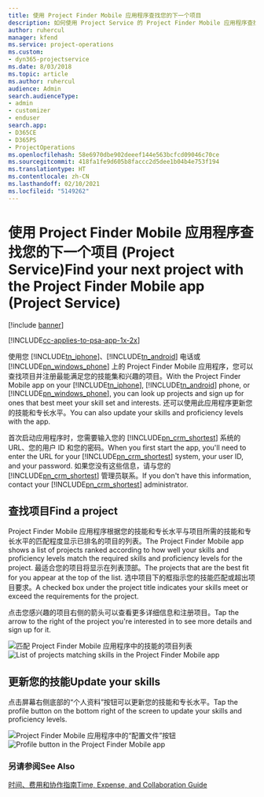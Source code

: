 ```yaml
---
title: 使用 Project Finder Mobile 应用程序查找您的下一个项目
description: 如何使用 Project Service 的 Project Finder Mobile 应用程序查找您的下一个项目
author: ruhercul
manager: kfend
ms.service: project-operations
ms.custom:
- dyn365-projectservice
ms.date: 8/03/2018
ms.topic: article
ms.author: ruhercul
audience: Admin
search.audienceType:
- admin
- customizer
- enduser
search.app:
- D365CE
- D365PS
- ProjectOperations
ms.openlocfilehash: 58e6970dbe902deeef144e563bcfcd09046c70ce
ms.sourcegitcommit: 418fa1fe9d605b8faccc2d5dee1b04b4e753f194
ms.translationtype: HT
ms.contentlocale: zh-CN
ms.lasthandoff: 02/10/2021
ms.locfileid: "5149262"
---
```

# <a name="find-your-next-project-with-the-project-finder-mobile-app-project-service"></a><span data-ttu-id="31e9d-103">使用 Project Finder Mobile 应用程序查找您的下一个项目 (Project Service)</span><span class="sxs-lookup"><span data-stu-id="31e9d-103">Find your next project with the Project Finder Mobile app (Project Service)</span></span>

[!include [banner](../includes/psa-now-project-operations.md)]

[!INCLUDE[cc-applies-to-psa-app-1x-2x](../includes/cc-applies-to-psa-app-1x-2x.md)]

<span data-ttu-id="31e9d-104">使用您 [!INCLUDE[tn_iphone](../includes/tn-iphone.md)]、[!INCLUDE[tn_android](../includes/tn-android.md)] 电话或 [!INCLUDE[pn_windows_phone](../includes/pn-windows-phone.md)] 上的 Project Finder Mobile 应用程序，您可以查找项目并注册最能满足您的技能集和兴趣的项目。</span><span class="sxs-lookup"><span data-stu-id="31e9d-104">With the Project Finder Mobile app on your [!INCLUDE[tn_iphone](../includes/tn-iphone.md)], [!INCLUDE[tn_android](../includes/tn-android.md)] phone, or [!INCLUDE[pn_windows_phone](../includes/pn-windows-phone.md)], you can look up projects and sign up for ones that best meet your skill set and interests.</span></span> <span data-ttu-id="31e9d-105">还可以使用此应用程序更新您的技能和专长水平。</span><span class="sxs-lookup"><span data-stu-id="31e9d-105">You can also update your skills and proficiency levels with the app.</span></span>  
  
 <span data-ttu-id="31e9d-106">首次启动应用程序时，您需要输入您的 [!INCLUDE[pn_crm_shortest](../includes/pn-crm-shortest.md)] 系统的 URL、您的用户 ID 和您的密码。</span><span class="sxs-lookup"><span data-stu-id="31e9d-106">When you first start the app, you'll need to enter the URL for your [!INCLUDE[pn_crm_shortest](../includes/pn-crm-shortest.md)] system, your user ID, and your password.</span></span> <span data-ttu-id="31e9d-107">如果您没有这些信息，请与您的 [!INCLUDE[pn_crm_shortest](../includes/pn-crm-shortest.md)] 管理员联系。</span><span class="sxs-lookup"><span data-stu-id="31e9d-107">If you don't have this information,  contact your [!INCLUDE[pn_crm_shortest](../includes/pn-crm-shortest.md)] administrator.</span></span>  
  
## <a name="find-a-project"></a><span data-ttu-id="31e9d-108">查找项目</span><span class="sxs-lookup"><span data-stu-id="31e9d-108">Find a project</span></span>  
 <span data-ttu-id="31e9d-109">Project Finder Mobile 应用程序根据您的技能和专长水平与项目所需的技能和专长水平的匹配程度显示已排名的项目的列表。</span><span class="sxs-lookup"><span data-stu-id="31e9d-109">The Project Finder Mobile app shows a list of projects ranked according to how well your skills and proficiency levels match the required skills and proficiency levels for the project.</span></span> <span data-ttu-id="31e9d-110">最适合您的项目将显示在列表顶部。</span><span class="sxs-lookup"><span data-stu-id="31e9d-110">The projects that are the best fit for you appear at the top of the list.</span></span> <span data-ttu-id="31e9d-111">选中项目下的框指示您的技能匹配或超出项目要求。</span><span class="sxs-lookup"><span data-stu-id="31e9d-111">A checked box under the project title indicates your skills meet or exceed the requirements for the project.</span></span>  
  
 <span data-ttu-id="31e9d-112">点击您感兴趣的项目右侧的箭头可以查看更多详细信息和注册项目。</span><span class="sxs-lookup"><span data-stu-id="31e9d-112">Tap the arrow to the right of the project you're interested in to see more details and sign up for it.</span></span>  
  
 <span data-ttu-id="31e9d-113">![匹配 Project Finder Mobile 应用程序中的技能的项目列表](../psa/media/project-service-project-finder-list.png "匹配 Project Finder Mobile 应用程序中的技能的项目列表")</span><span class="sxs-lookup"><span data-stu-id="31e9d-113">![List of projects matching skills in the Project Finder Mobile app](../psa/media/project-service-project-finder-list.png "List of projects matching skills in the Project Finder Mobile app")</span></span>  
  
## <a name="update-your-skills"></a><span data-ttu-id="31e9d-114">更新您的技能</span><span class="sxs-lookup"><span data-stu-id="31e9d-114">Update your skills</span></span>  
 <span data-ttu-id="31e9d-115">点击屏幕右侧底部的“个人资料”按钮可以更新您的技能和专长水平。</span><span class="sxs-lookup"><span data-stu-id="31e9d-115">Tap the profile button on the bottom right of the screen to update your skills and proficiency levels.</span></span>  
  
 <span data-ttu-id="31e9d-116">![Project Finder Mobile 应用程序中的“配置文件”按钮](../psa/media/project-service-project-finder-profile.png "Project Finder Mobile 应用程序中的“配置文件”按钮")</span><span class="sxs-lookup"><span data-stu-id="31e9d-116">![Profile button in the Project Finder Mobile app](../psa/media/project-service-project-finder-profile.png "Profile button in the Project Finder Mobile app")</span></span>  
  
### <a name="see-also"></a><span data-ttu-id="31e9d-117">另请参阅</span><span class="sxs-lookup"><span data-stu-id="31e9d-117">See Also</span></span>  
 [<span data-ttu-id="31e9d-118">时间、费用和协作指南</span><span class="sxs-lookup"><span data-stu-id="31e9d-118">Time, Expense, and Collaboration Guide</span></span>](../psa/time-expense-collaboration-guide.md)
